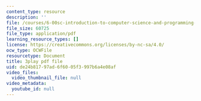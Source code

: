 ```yaml
---
content_type: resource
description: ''
file: /courses/6-00sc-introduction-to-computer-science-and-programming-spring-2011/de24b81797ad6f6005f3997b6a4e08af_Iu4xTLKcbPo.pdf
file_size: 60725
file_type: application/pdf
learning_resource_types: []
license: https://creativecommons.org/licenses/by-nc-sa/4.0/
ocw_type: OCWFile
resourcetype: Document
title: 3play pdf file
uid: de24b817-97ad-6f60-05f3-997b6a4e08af
video_files:
  video_thumbnail_file: null
video_metadata:
  youtube_id: null
---
```

